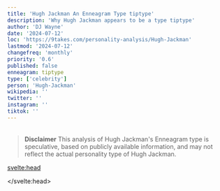 ```yaml
---
title: 'Hugh Jackman An Enneagram Type tiptype'
description: 'Why Hugh Jackman appears to be a type tiptype'
author: 'DJ Wayne'
date: '2024-07-12'
loc: 'https://9takes.com/personality-analysis/Hugh-Jackman'
lastmod: '2024-07-12'
changefreq: 'monthly'
priority: '0.6'
published: false
enneagram: tiptype
type: ['celebrity']
person: 'Hugh-Jackman'
wikipedia: ''
twitter: ''
instagram: ''
tiktok: ''
---
```


<!--
    childhood and upbringing
    first big success
    style habits and quirks that relate to their personality type
    stressful moments in their life and how they handled them
    comfort- moments in their life where they are doing well and killing it
-->
<!-- // keywords:  -->

<script>
	// import  PopCard  from "$lib/components/atoms/PopCard.svelte";
import BlogPurpose from '$lib/components/blog/BlogPurpose.svelte'
</script>

<div
	style="display: flex;
    justify-content: center;
    margin: 1rem 0;
	"
>
	<!-- <PopCard
		image={`/types/tiptypes/${'Hugh-Jackman'}.webp`}
		enneagramType={tiptype}
		showIcon={false}
		displayText="Hugh Jackman"
		subtext=""
	/> -->
</div>

> **Disclaimer** This analysis of Hugh Jackman's Enneagram type is speculative, based on publicly available information, and may not reflect the actual personality type of Hugh Jackman.

<p class="firstLetter"></p>

<svelte:head>

<script type="application/ld+json">

</script>

</svelte:head>

<style lang="scss"></style>
